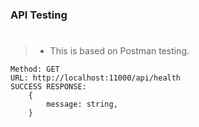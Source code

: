 ### API Testing
#
> - This is based on Postman testing.

```plaintext
Method: GET
URL: http://localhost:11000/api/health
SUCCESS RESPONSE:
    {
        message: string,
    }
```
